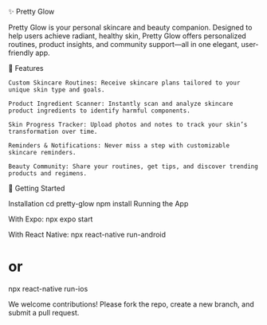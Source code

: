 ✨ Pretty Glow

Pretty Glow is your personal skincare and beauty companion. Designed to help users achieve radiant, healthy skin, Pretty Glow offers personalized routines, product insights, and community support—all in one elegant, user-friendly app.

🌟 Features

    Custom Skincare Routines: Receive skincare plans tailored to your unique skin type and goals.

    Product Ingredient Scanner: Instantly scan and analyze skincare product ingredients to identify harmful components.

    Skin Progress Tracker: Upload photos and notes to track your skin’s transformation over time.

    Reminders & Notifications: Never miss a step with customizable skincare reminders.

    Beauty Community: Share your routines, get tips, and discover trending products and regimens.

📲 Getting Started

Installation
cd pretty-glow
npm install
Running the App

With Expo:
npx expo start

With React Native:
npx react-native run-android
# or
npx react-native run-ios

We welcome contributions! Please fork the repo, create a new branch, and submit a pull request.

